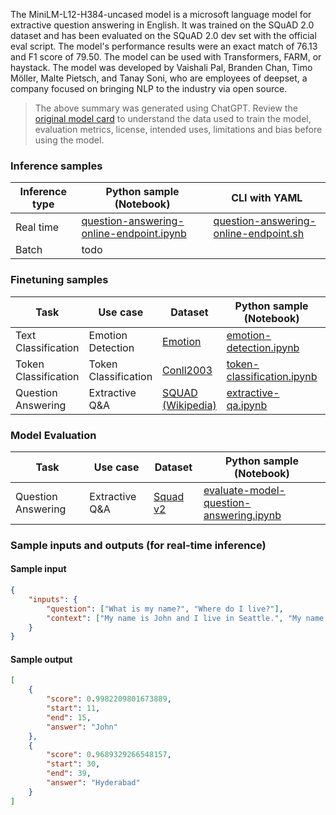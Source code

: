 The MiniLM-L12-H384-uncased model is a microsoft language model for extractive question answering in English. It was trained on the SQuAD 2.0 dataset and has been evaluated on the SQuAD 2.0 dev set with the official eval script. The model's performance results were an exact match of 76.13 and F1 score of 79.50. The model can be used with Transformers, FARM, or haystack. The model was developed by Vaishali Pal, Branden Chan, Timo Möller, Malte Pietsch, and Tanay Soni, who are employees of deepset, a company focused on bringing NLP to the industry via open source.

> The above summary was generated using ChatGPT. Review the [original model card](https://huggingface.co/deepset/minilm-uncased-squad2) to understand the data used to train the model, evaluation metrics, license, intended uses, limitations and bias before using the model.

### Inference samples

Inference type|Python sample (Notebook)|CLI with YAML
|--|--|--|
Real time|[question-answering-online-endpoint.ipynb](https://aka.ms/azureml-infer-online-sdk-question-answering)|[question-answering-online-endpoint.sh](https://aka.ms/azureml-infer-online-cli-question-answering)
Batch | todo


### Finetuning samples

Task|Use case|Dataset|Python sample (Notebook)|CLI with YAML
|---|--|--|--|--|
Text Classification|Emotion Detection|[Emotion](https://huggingface.co/datasets/dair-ai/emotion)|[emotion-detection.ipynb](https://aka.ms/azureml-ft-sdk-emotion-detection)|[emotion-detection.sh](https://aka.ms/azureml-ft-cli-emotion-detection)
Token Classification|Token Classification|[Conll2003](https://huggingface.co/datasets/conll2003)|[token-classification.ipynb](https://aka.ms/azureml-ft-sdk-token-classification)|[token-classification.sh](https://aka.ms/azureml-ft-cli-token-classification)
Question Answering|Extractive Q&A|[SQUAD (Wikipedia)](https://huggingface.co/datasets/squad)|[extractive-qa.ipynb](https://aka.ms/azureml-ft-sdk-extractive-qa)|[extractive-qa.sh](https://aka.ms/azureml-ft-cli-extractive-qa)


### Model Evaluation

|Task|Use case|Dataset|Python sample (Notebook)|
|---|--|--|--|
|Question Answering|Extractive Q&A|[Squad v2](https://huggingface.co/datasets/squad_v2)|[evaluate-model-question-answering.ipynb](https://aka.ms/azureml-eval-sdk-question-answering)|


### Sample inputs and outputs (for real-time inference)

#### Sample input
```json
{
    "inputs": {
        "question": ["What is my name?", "Where do I live?"],
        "context": ["My name is John and I live in Seattle.", "My name is Ravi and I live in Hyderabad."]
    }
}
```

#### Sample output
```json
[
    {
        "score": 0.9982209801673889,
        "start": 11,
        "end": 15,
        "answer": "John"
    },
    {
        "score": 0.9689329266548157,
        "start": 30,
        "end": 39,
        "answer": "Hyderabad"
    }
]
```

